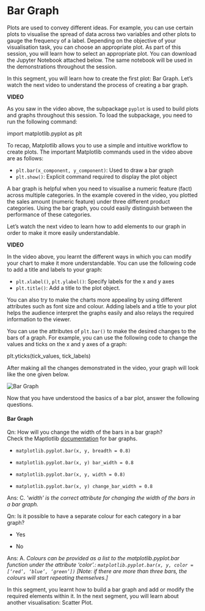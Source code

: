 # Bar Graph

Plots are used to convey different ideas. For example, you can use certain plots to visualise the spread of data across two variables and other plots to gauge the frequency of a label. Depending on the objective of your visualisation task, you can choose an appropriate plot. As part of this session, you will learn how to select an appropriate plot. You can download the Jupyter Notebook attached below. The same notebook will be used in the demonstrations throughout the session.

In this segment, you will learn how to create the first plot: Bar Graph. Let’s watch the next video to understand the process of creating a bar graph. 

**VIDEO**

As you saw in the video above, the subpackage `pyplot` is used to build plots and graphs throughout this session. To load the subpackage, you need to run the following command:

import matplotlib.pyplot as plt

To recap, Matplotlib allows you to use a simple and intuitive workflow to create plots. The important Matplotlib commands used in the video above are as follows:

- `plt.bar(x_component, y_component)`: Used to draw a bar graph
- `plt.show()`: Explicit command required to display the plot object

A bar graph is helpful when you need to visualise a numeric feature (fact) across multiple categories. In the example covered in the video, you plotted the sales amount (numeric feature) under three different product categories. Using the bar graph, you could easily distinguish between the performance of these categories.

Let’s watch the next video to learn how to add elements to our graph in order to make it more easily understandable.

**VIDEO**

In the video above, you learnt the different ways in which you can modify your chart to make it more understandable. You can use the following code to add a title and labels to your graph:

- `plt.xlabel()`, `plt.ylabel()`: Specify labels for the x and y axes
- `plt.title()`: Add a title to the plot object.

You can also try to make the charts more appealing by using different attributes such as font size and colour. Adding labels and a title to your plot helps the audience interpret the graphs easily and also relays the required information to the viewer.

You can use the attributes of `plt.bar()` to make the desired changes to the bars of a graph. For example, you can use the following code to change the values and ticks on the x and y axes of a graph:

plt.yticks(tick_values, tick_labels)

After making all the changes demonstrated in the video, your graph will look like the one given below. 

![Bar Graph](https://i.ibb.co/KLxXWbR/Bar-Graph.png)

Now that you have understood the basics of a bar plot, answer the following questions. 

#### Bar Graph

Qn: How will you change the width of the bars in a bar graph?  
Check the Maptlotlib [documentation](https://matplotlib.org/3.1.1/api/_as_gen/matplotlib.pyplot.bar.html#matplotlib.pyplot.bar) for bar graphs.

- `matplotlib.pyplot.bar(x, y, breadth = 0.8)`

- `matplotlib.pyplot.bar(x, y)
  bar_width = 0.8`

- `matplotlib.pyplot.bar(x, y, width = 0.8)`

- `matplotlib.pyplot.bar(x, y)
  change_bar_width = 0.8`

Ans: C. *'width' is the correct attribute for changing the width of the bars in a bar graph.*

Qn: Is it possible to have a separate colour for each category in a bar graph?

- Yes

- No

Ans: A. *Colours can be provided as a list to the matplotlib.pyplot.bar function under the attribute ‘color’.: `matplotlib.pyplot.bar(x, y, color = [‘red’, ‘blue’, ‘green’])` [Note: if there are more than three bars, the colours will start repeating themselves.]*

In this segment, you learnt how to build a bar graph and add or modify the required elements within it. In the next segment, you will learn about another visualisation: Scatter Plot.
